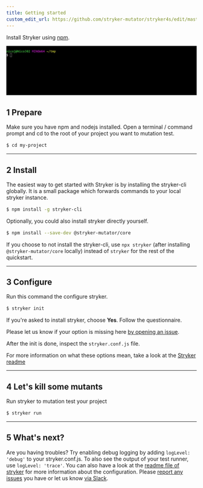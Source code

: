 ```yaml
---
title: Getting started
custom_edit_url: https://github.com/stryker-mutator/stryker4s/edit/master/docs/getting-started.md
---
```


Install Stryker using [npm](https://nodejs.org).

![stryker-install](./images/stryker-install.gif)

## 1 Prepare

Make sure you have npm and nodejs installed. Open a terminal / command prompt and cd to the root of your project you want to mutation test.

```bash
$ cd my-project
```

---

## 2 Install

The easiest way to get started with Stryker is by installing the stryker-cli globally.
It is a small package which forwards commands to your local stryker instance.

```bash
$ npm install -g stryker-cli
```

Optionally, you could also install stryker directly yourself.

```bash
$ npm install --save-dev @stryker-mutator/core
```

If you choose to not install the stryker-cli, use `npx stryker` (after installing `@stryker-mutator/core` locally) instead of `stryker` for the rest of the quickstart.

---

## 3 Configure

Run this command the configure stryker.

```bash
$ stryker init
```

If you're asked to install stryker, choose **Yes**. Follow the questionnaire.

Please let us know if your option is missing here [by opening an issue](https://github.com/stryker-mutator/stryker/issues/new).

After the init is done, inspect the `stryker.conf.js` file.

For more information on what these options mean, take a look at the [Stryker readme](https://github.com/stryker-mutator/stryker/tree/master/packages/core#readme)

---

## 4 Let's kill some mutants

Run stryker to mutation test your project

```bash
$ stryker run
```

---

## 5 What's next?

Are you having troubles? Try enabling debug logging by adding `logLevel: 'debug'` to your stryker.conf.js.
To also see the output of your test runner, use `logLevel: 'trace'`.
You can also have a look at the [readme file of stryker](https://github.com/stryker-mutator/stryker/tree/master/packages/core#readme) for more information about the configuration.
Please [report any issues](http://github.com/stryker-mutator/stryker/issues) you have or let us know [via Slack](https://join.slack.com/t/stryker-mutator/shared_invite/enQtOTUyMTYyNTg1NDQ0LTU4ODNmZDlmN2I3MmEyMTVhYjZlYmJkOThlNTY3NTM1M2QxYmM5YTM3ODQxYmJjY2YyYzllM2RkMmM1NjNjZjM).
